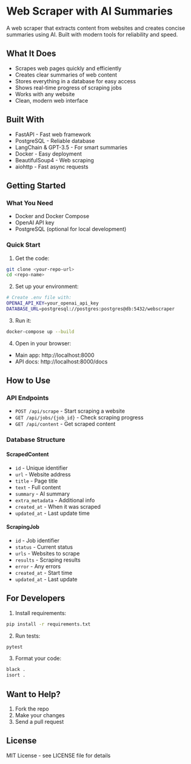 # Web Scraper with AI Summaries

A web scraper that extracts content from websites and creates concise summaries using AI. Built with modern tools for reliability and speed.

## What It Does

- Scrapes web pages quickly and efficiently
- Creates clear summaries of web content
- Stores everything in a database for easy access
- Shows real-time progress of scraping jobs
- Works with any website
- Clean, modern web interface

## Built With

- FastAPI - Fast web framework
- PostgreSQL - Reliable database
- LangChain & GPT-3.5 - For smart summaries
- Docker - Easy deployment
- BeautifulSoup4 - Web scraping
- aiohttp - Fast async requests

## Getting Started

### What You Need

- Docker and Docker Compose
- OpenAI API key
- PostgreSQL (optional for local development)

### Quick Start

1. Get the code:
```bash
git clone <your-repo-url>
cd <repo-name>
```

2. Set up your environment:
```bash
# Create .env file with:
OPENAI_API_KEY=your_openai_api_key
DATABASE_URL=postgresql://postgres:postgres@db:5432/webscraper
```

3. Run it:
```bash
docker-compose up --build
```

4. Open in your browser:
- Main app: http://localhost:8000
- API docs: http://localhost:8000/docs

## How to Use

### API Endpoints

- `POST /api/scrape` - Start scraping a website
- `GET /api/jobs/{job_id}` - Check scraping progress
- `GET /api/content` - Get scraped content

### Database Structure

#### ScrapedContent
- `id` - Unique identifier
- `url` - Website address
- `title` - Page title
- `text` - Full content
- `summary` - AI summary
- `extra_metadata` - Additional info
- `created_at` - When it was scraped
- `updated_at` - Last update time

#### ScrapingJob
- `id` - Job identifier
- `status` - Current status
- `urls` - Websites to scrape
- `results` - Scraping results
- `error` - Any errors
- `created_at` - Start time
- `updated_at` - Last update

## For Developers

1. Install requirements:
```bash
pip install -r requirements.txt
```

2. Run tests:
```bash
pytest
```

3. Format your code:
```bash
black .
isort .
```

## Want to Help?

1. Fork the repo
2. Make your changes
3. Send a pull request

## License

MIT License - see LICENSE file for details 